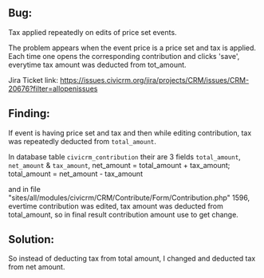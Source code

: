 ## Bug:

Tax applied repeatedly on edits of price set events.

The problem appears when the event price is a price set and tax is applied. Each time one opens the corresponding contribution and clicks 'save', everytime tax amount was deducted from tot_amount.

Jira Ticket link:
https://issues.civicrm.org/jira/projects/CRM/issues/CRM-20676?filter=allopenissues


## Finding:
If event is having price set and tax and then while editing contribution, tax was repeatedly deducted from `total_amount`.


In database table `civicrm_contribution` their are 3 fields `total_amount`, `net_amount` & `tax_amount`, 
net_amount = total_amount + tax_amount;
total_amount = net_amount - tax_amount

and in file "sites/all/modules/civicrm/CRM/Contribute/Form/Contribution.php" 1596, evertime contribution was edited, tax amount
was deducted from total_amount, so in final result contribution amount use to get change.

## Solution:
So instead of deducting tax from total amount, I changed and deducted tax from net amount.
